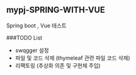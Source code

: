 ## mypj-SPRING-WITH-VUE

Spring boot , Vue 테스트 

###TODO List
- swqgger 설정
- 파일 및 코드 삭제 (thymeleaf 관련 파일 코드 삭제)
- 리팩토링 (추상화 의존 및 구현체 주입)
